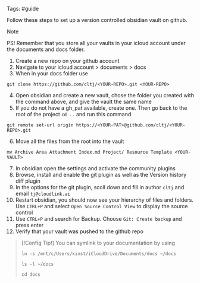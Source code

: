 Tags: 
#guide


Follow these steps to set up a version controlled obsidian vault on github. 

> [!NOTE]
> PS! Remember that you store all your vaults in your icloud account under the documents and docs folder. 

1. Create a new repo on your github account
2. Navigate to your icloud account > documents > docs
3. When in your docs folder use 
```
git clone https://github.com/cltj/<YOUR-REPO>.git <YOUR-REPO>
``` 
4. Open obsidian and create a new vault, chose the folder you created with the command above, and give the vault the same name
5. If you do not have a gh_pat available, create one. Then go back to the root of the project `cd ..` and run this command
```
git remote set-url origin https://<YOUR-PAT>@github.com/cltj/<YOUR-REPO>.git
```
6. Move all the files from the root into the vault
```
mv Archive Area Attachment Index.md Project/ Resource Template <YOUR-VAULT>
```
7. In obsidian open the settings and activate the community plugins
8. Browse, install and enable the git plugin as well as the Version history diff plugin
9. In the options for the git plugin, scoll down and fill in author `cltj` and email `tj@cloudlink.ai`
10. Restart obsidian, you should now see your hierarchy of files and folders. Use `CTRL+P` and select `Open Source Control View` to display the source control
11. Use `CTRL+P` and search for Backup. Choose `Git: Create backup` and press enter
12. Verify that your vault was pushed to the github repo


> [!Config Tip!]
> You can symlink to your documentation by using
> ```
> ln -s /mnt/c/Users/kinst/iCloudDrive/Documents/docs ~/docs
> ```
> 
> ```
> ls -l ~/docs
> ```
> 
> ```
> cd docs
> ```

